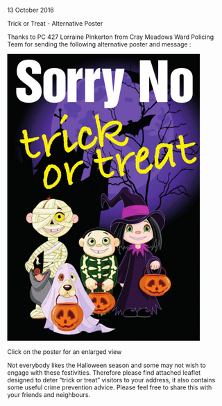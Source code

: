 13 October 2016

Trick or Treat - Alternative Poster

Thanks to PC 427 Lorraine Pinkerton from Cray Meadows Ward Policing Team for sending the following alternative poster and message :

[](http://www.northcrayresidents.org.uk/posters/poster60.pdf)

![Image](images/nm0103_1.gif)

Click on the poster for an enlarged view

Not everybody likes the Halloween season and some may not wish to engage with these festivities. Therefore please find attached leaflet designed to deter “trick or treat” visitors to your address, it also contains some useful crime prevention advice. Please feel free to share this with your friends and neighbours.
